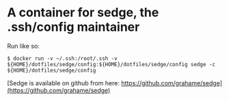 # A container for sedge, the .ssh/config maintainer

Run like so:
```
$ docker run -v ~/.ssh:/root/.ssh -v ${HOME}/dotfiles/sedge/config:${HOME}/dotfiles/sedge/config sedge -c ${HOME}/dotfiles/sedge/config
```

[Sedge is available on github from here: https://github.com/grahame/sedge](https://github.com/grahame/sedge)

